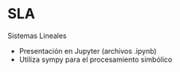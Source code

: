 # SLA
Sistemas Lineales 
* Presentación en Jupyter (archivos .ipynb)
* Utiliza sympy para el procesamiento simbólico

